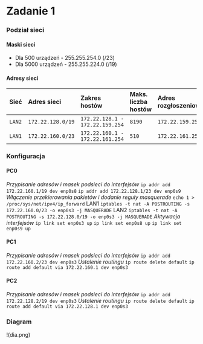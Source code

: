 # Zadanie 1
### Podział sieci
#### Maski sieci
* Dla 500 urządzeń - 255.255.254.0 (/23)
* Dla 5000 urządzeń - 255.255.224.0 (/19)
#### Adresy sieci
  | Sieć | Adres sieci | Zakres hostów | Maks. liczba hostów | Adres rozgłoszeniowy |
  | ----- |:------------- |:-------------| :-------------|:-------------|
  | ``LAN2`` |   ``172.22.128.0/19``    | ``172.22.128.1 - 172.22.159.254 `` | ``8190`` | ``172.22.159.255`` |
  | ``LAN1`` |   ``172.22.160.0/23``    | ``172.22.160.1 - 172.22.161.254 `` | ``510`` | ``172.22.161.255`` |

### Konfiguracja
#### PC0
*Przypisanie adresów i masek podsieci do interfejsów*
```ip addr add 172.22.160.1/19 dev enp0s8```
```ip addr add 172.22.128.1/23 dev enp0s9```
*Włączenie przekierowania pakietów i dodanie reguły masquerade*
```echo 1 > /proc/sys/net/ipv4/ip_forward```
LAN1
```iptables -t nat -A POSTROUTING -s 172.22.160.0/23 -o enp0s3 -j MASQUERADE```
LAN2
```iptables -t nat -A POSTROUTING -s 172.22.128.0/19 -o enp0s3 -j MASQUERADE```
*Aktywacja interfejsów*
```ip link set enp0s3 up```
```ip link set enp0s8 up```
```ip link set enp0s9 up```

#### PC1
*Przypisanie adresów i masek podsieci do interfejsów*
```ip addr add 172.22.160.2/23 dev enp0s3```
*Ustalenie routingu*
```ip route delete default```
```ip route add default via 172.22.160.1 dev enp0s3```

#### PC2
*Przypisanie adresów i masek podsieci do interfejsów*
```ip addr add 172.22.128.2/19 dev enp0s3```
*Ustalenie routingu*
```ip route delete default```
```ip route add default via 172.22.128.1 dev enp0s3```

### Diagram
!(dia.png)
